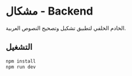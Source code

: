 # مشكال - Backend

الخادم الخلفي لتطبيق تشكيل وتصحيح النصوص العربية.

## التشغيل
```bash
npm install
npm run dev